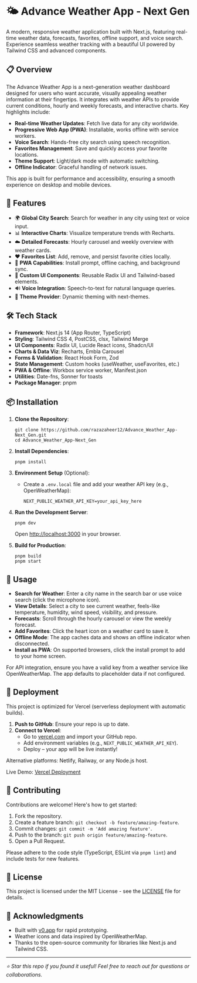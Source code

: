 # 🌤️ Advance Weather App - Next Gen

A modern, responsive weather application built with Next.js, featuring real-time weather data, forecasts, favorites, offline support, and voice search. Experience seamless weather tracking with a beautiful UI powered by Tailwind CSS and advanced components.

## 📋 Overview

The Advance Weather App is a next-generation weather dashboard designed for users who want accurate, visually appealing weather information at their fingertips. It integrates with weather APIs to provide current conditions, hourly and weekly forecasts, and interactive charts. Key highlights include:

- **Real-time Weather Updates**: Fetch live data for any city worldwide.
- **Progressive Web App (PWA)**: Installable, works offline with service workers.
- **Voice Search**: Hands-free city search using speech recognition.
- **Favorites Management**: Save and quickly access your favorite locations.
- **Theme Support**: Light/dark mode with automatic switching.
- **Offline Indicator**: Graceful handling of network issues.

This app is built for performance and accessibility, ensuring a smooth experience on desktop and mobile devices.

## 🚀 Features

- 🌍 **Global City Search**: Search for weather in any city using text or voice input.
- 📊 **Interactive Charts**: Visualize temperature trends with Recharts.
- ☁️ **Detailed Forecasts**: Hourly carousel and weekly overview with weather cards.
- ❤️ **Favorites List**: Add, remove, and persist favorite cities locally.
- 📱 **PWA Capabilities**: Install prompt, offline caching, and background sync.
- 🎨 **Custom UI Components**: Reusable Radix UI and Tailwind-based elements.
- 🔊 **Voice Integration**: Speech-to-text for natural language queries.
- 🌙 **Theme Provider**: Dynamic theming with next-themes.

## 🛠 Tech Stack

- **Framework**: Next.js 14 (App Router, TypeScript)
- **Styling**: Tailwind CSS 4, PostCSS, clsx, Tailwind Merge
- **UI Components**: Radix UI, Lucide React icons, Shadcn/UI
- **Charts & Data Viz**: Recharts, Embla Carousel
- **Forms & Validation**: React Hook Form, Zod
- **State Management**: Custom hooks (useWeather, useFavorites, etc.)
- **PWA & Offline**: Workbox service worker, Manifest.json
- **Utilities**: Date-fns, Sonner for toasts
- **Package Manager**: pnpm

## 📦 Installation

1. **Clone the Repository**:
   ```
   git clone https://github.com/razazaheer12/Advance_Weather_App-Next_Gen.git
   cd Advance_Weather_App-Next_Gen
   ```

2. **Install Dependencies**:
   ```
   pnpm install
   ```

3. **Environment Setup** (Optional):
   - Create a `.env.local` file and add your weather API key (e.g., OpenWeatherMap):
     ```
     NEXT_PUBLIC_WEATHER_API_KEY=your_api_key_here
     ```

4. **Run the Development Server**:
   ```
   pnpm dev
   ```
   Open [http://localhost:3000](http://localhost:3000) in your browser.

5. **Build for Production**:
   ```
   pnpm build
   pnpm start
   ```

## 🔧 Usage

- **Search for Weather**: Enter a city name in the search bar or use voice search (click the microphone icon).
- **View Details**: Select a city to see current weather, feels-like temperature, humidity, wind speed, visibility, and pressure.
- **Forecasts**: Scroll through the hourly carousel or view the weekly forecast.
- **Add Favorites**: Click the heart icon on a weather card to save it.
- **Offline Mode**: The app caches data and shows an offline indicator when disconnected.
- **Install as PWA**: On supported browsers, click the install prompt to add to your home screen.

For API integration, ensure you have a valid key from a weather service like OpenWeatherMap. The app defaults to placeholder data if not configured.

## 🚀 Deployment

This project is optimized for Vercel (serverless deployment with automatic builds).

1. **Push to GitHub**: Ensure your repo is up to date.
2. **Connect to Vercel**:
   - Go to [vercel.com](https://vercel.com) and import your GitHub repo.
   - Add environment variables (e.g., `NEXT_PUBLIC_WEATHER_API_KEY`).
   - Deploy – your app will be live instantly!

Alternative platforms: Netlify, Railway, or any Node.js host.

Live Demo: [Vercel Deployment](https://vercel.com/muhammad-razas-projects-a27e171a/v0-next-gen-weather-app)

## 🤝 Contributing

Contributions are welcome! Here's how to get started:

1. Fork the repository.
2. Create a feature branch: `git checkout -b feature/amazing-feature`.
3. Commit changes: `git commit -m 'Add amazing feature'`.
4. Push to the branch: `git push origin feature/amazing-feature`.
5. Open a Pull Request.

Please adhere to the code style (TypeScript, ESLint via `pnpm lint`) and include tests for new features.

## 📄 License

This project is licensed under the MIT License - see the [LICENSE](LICENSE) file for details.

## 🙏 Acknowledgments

- Built with [v0.app](https://v0.app) for rapid prototyping.
- Weather icons and data inspired by OpenWeatherMap.
- Thanks to the open-source community for libraries like Next.js and Tailwind CSS.

---

*⭐ Star this repo if you found it useful! Feel free to reach out for questions or collaborations.*
